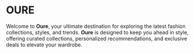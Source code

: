 # OURE

Welcome to **Oure**, your ultimate destination for exploring the latest fashion collections, styles, and trends. **Oure** is designed to keep you ahead in style, offering curated collections, personalized recommendations, and exclusive deals to elevate your wardrobe.
